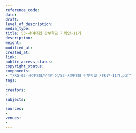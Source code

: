 ```yaml
---
reference_code: 
date: 
draft: 
level_of_description: 
media_type: 
title: 53-서여대협 간부학교 기획안-11기
description: 
weight: 
modified_at: 
created_at: 
link: 
public_access_status: 
copyright_status: 
components:
- "/RG-02-서여대협/연대미상/53-서여대협 간부학교 기획안-11기.pdf"
tags:
- 
creators:
- 
subjects:
- 
sources:
- 
venues:
- 
---
```

